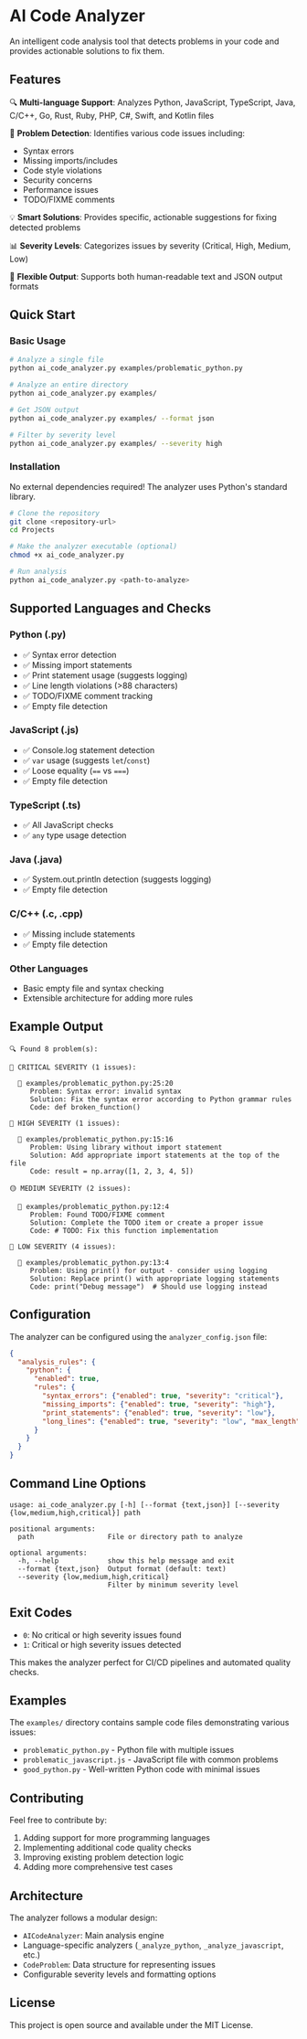 # AI Code Analyzer

An intelligent code analysis tool that detects problems in your code and provides actionable solutions to fix them.

## Features

🔍 **Multi-language Support**: Analyzes Python, JavaScript, TypeScript, Java, C/C++, Go, Rust, Ruby, PHP, C#, Swift, and Kotlin files

🚨 **Problem Detection**: Identifies various code issues including:
- Syntax errors
- Missing imports/includes
- Code style violations
- Security concerns
- Performance issues
- TODO/FIXME comments

💡 **Smart Solutions**: Provides specific, actionable suggestions for fixing detected problems

📊 **Severity Levels**: Categorizes issues by severity (Critical, High, Medium, Low)

🎯 **Flexible Output**: Supports both human-readable text and JSON output formats

## Quick Start

### Basic Usage

```bash
# Analyze a single file
python ai_code_analyzer.py examples/problematic_python.py

# Analyze an entire directory
python ai_code_analyzer.py examples/

# Get JSON output
python ai_code_analyzer.py examples/ --format json

# Filter by severity level
python ai_code_analyzer.py examples/ --severity high
```

### Installation

No external dependencies required! The analyzer uses Python's standard library.

```bash
# Clone the repository
git clone <repository-url>
cd Projects

# Make the analyzer executable (optional)
chmod +x ai_code_analyzer.py

# Run analysis
python ai_code_analyzer.py <path-to-analyze>
```

## Supported Languages and Checks

### Python (.py)
- ✅ Syntax error detection
- ✅ Missing import statements
- ✅ Print statement usage (suggests logging)
- ✅ Line length violations (>88 characters)
- ✅ TODO/FIXME comment tracking
- ✅ Empty file detection

### JavaScript (.js)
- ✅ Console.log statement detection
- ✅ `var` usage (suggests `let`/`const`)
- ✅ Loose equality (`==` vs `===`)
- ✅ Empty file detection

### TypeScript (.ts)
- ✅ All JavaScript checks
- ✅ `any` type usage detection

### Java (.java)
- ✅ System.out.println detection (suggests logging)
- ✅ Empty file detection

### C/C++ (.c, .cpp)
- ✅ Missing include statements
- ✅ Empty file detection

### Other Languages
- Basic empty file and syntax checking
- Extensible architecture for adding more rules

## Example Output

```
🔍 Found 8 problem(s):

🚨 CRITICAL SEVERITY (1 issues):

  📄 examples/problematic_python.py:25:20
     Problem: Syntax error: invalid syntax
     Solution: Fix the syntax error according to Python grammar rules
     Code: def broken_function()

🔴 HIGH SEVERITY (1 issues):

  📄 examples/problematic_python.py:15:16
     Problem: Using library without import statement
     Solution: Add appropriate import statements at the top of the file
     Code: result = np.array([1, 2, 3, 4, 5])

🟡 MEDIUM SEVERITY (2 issues):

  📄 examples/problematic_python.py:12:4
     Problem: Found TODO/FIXME comment
     Solution: Complete the TODO item or create a proper issue
     Code: # TODO: Fix this function implementation

🔵 LOW SEVERITY (4 issues):

  📄 examples/problematic_python.py:13:4
     Problem: Using print() for output - consider using logging
     Solution: Replace print() with appropriate logging statements
     Code: print("Debug message")  # Should use logging instead
```

## Configuration

The analyzer can be configured using the `analyzer_config.json` file:

```json
{
  "analysis_rules": {
    "python": {
      "enabled": true,
      "rules": {
        "syntax_errors": {"enabled": true, "severity": "critical"},
        "missing_imports": {"enabled": true, "severity": "high"},
        "print_statements": {"enabled": true, "severity": "low"},
        "long_lines": {"enabled": true, "severity": "low", "max_length": 88}
      }
    }
  }
}
```

## Command Line Options

```
usage: ai_code_analyzer.py [-h] [--format {text,json}] [--severity {low,medium,high,critical}] path

positional arguments:
  path                  File or directory path to analyze

optional arguments:
  -h, --help            show this help message and exit
  --format {text,json}  Output format (default: text)
  --severity {low,medium,high,critical}
                        Filter by minimum severity level
```

## Exit Codes

- `0`: No critical or high severity issues found
- `1`: Critical or high severity issues detected

This makes the analyzer perfect for CI/CD pipelines and automated quality checks.

## Examples

The `examples/` directory contains sample code files demonstrating various issues:

- `problematic_python.py` - Python file with multiple issues
- `problematic_javascript.js` - JavaScript file with common problems
- `good_python.py` - Well-written Python code with minimal issues

## Contributing

Feel free to contribute by:
1. Adding support for more programming languages
2. Implementing additional code quality checks
3. Improving existing problem detection logic
4. Adding more comprehensive test cases

## Architecture

The analyzer follows a modular design:
- `AICodeAnalyzer`: Main analysis engine
- Language-specific analyzers (`_analyze_python`, `_analyze_javascript`, etc.)
- `CodeProblem`: Data structure for representing issues
- Configurable severity levels and formatting options

## License

This project is open source and available under the MIT License.
